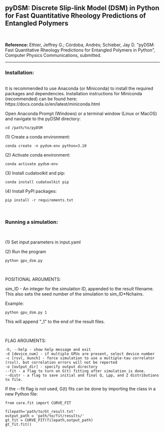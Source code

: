 ## **pyDSM**: Discrete Slip-link Model (DSM) in Python for Fast Quantitative Rheology Predictions of Entangled Polymers

<br> 

**Reference:** Ethier, Jeffrey G.; C&oacute;rdoba, Andr&eacute;s; Schieber, Jay D. "pyDSM: Fast Quantitative Rheology Predictions for Entangled Polymers in Python", Computer Physics Communications, submitted.

---

### Installation:

<br>
It is recommended to use Anaconda (or Miniconda) to install the required packages and dependencies. Installation instructions for Miniconda (recommended) can be found here: https://docs.conda.io/en/latest/miniconda.html

<br>

Open Anaconda Prompt (Windows) or a terminal window (Linux or MacOS) and navigate to the pyDSM directory:
```
cd /path/to/pyDSM
```

(1) Create a conda environment:

```
conda create -n pydsm-env python=3.10
```

(2) Activate conda environment:

```
conda activate pydsm-env
```

(3) Install cudatoolkit and pip:
```
conda install cudatoolkit pip
```

(4) Install PyPI packages:
```
pip install -r requirements.txt
```

<br>

### Running a simulation:

<br>

(1) Set input parameters in input.yaml

(2) Run the program
```
python gpu_dsm.py
```

<br>

POSITIONAL ARGUMENTS:

sim_ID - An integer for the simulation ID, appended to the result filename. This also sets the seed number of the simulation to sim_ID*Nchains.  

Example: 
```
python gpu_dsm.py 1
```

This will append "_1" to the end of the result files.

<br>

FLAG ARGUMENTS:

```
-h, --help - show help message and exit
-d [device_num] - if multiple GPUs are present, select device number
-c [rsvl, munch] - force simulation to use a multiple-tau correlator (rsvl), but correlation errors will not be reported
-o [output_dir] - specify output directory
--fit - a flag to turn on G(t) fitting after simulation is done. 
--distr - a flag to save initial and final Q, Lpp, and Z distributions to file.
```

If the --fit flag is not used, G(t) fits can be done by importing the class in a new Python file:
```
from core.fit import CURVE_FIT

filepath='path/to/Gt_result.txt'
output_path = 'path/to/fit/results/'
gt_fit = CURVE_FIT(filepath,output_path)
gt_fit.fit()
```
